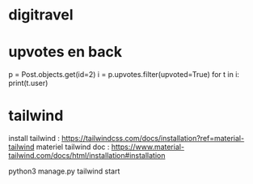 # digitravel

# upvotes en back
p = Post.objects.get(id=2)
i = p.upvotes.filter(upvoted=True)
for t in i:
    print(t.user)

# tailwind
install tailwind : https://tailwindcss.com/docs/installation?ref=material-tailwind
materiel tailwind doc : https://www.material-tailwind.com/docs/html/installation#installation

python3 manage.py tailwind start